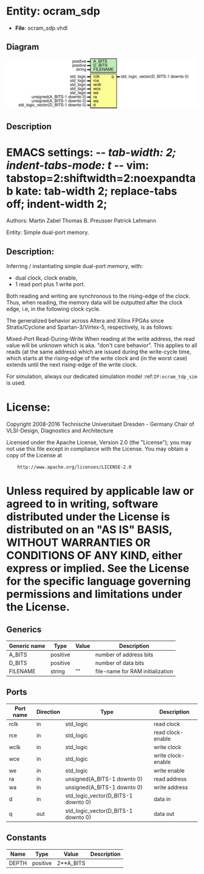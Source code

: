 # Entity: ocram_sdp

- **File**: ocram_sdp.vhdl
## Diagram

![Diagram](ocram_sdp.svg "Diagram")
## Description

 EMACS settings: -*-  tab-width: 2; indent-tabs-mode: t -*-
 vim: tabstop=2:shiftwidth=2:noexpandtab
 kate: tab-width 2; replace-tabs off; indent-width 2;
 =============================================================================
 Authors:				 	Martin Zabel
									Thomas B. Preusser
									Patrick Lehmann

 Entity:				 	Simple dual-port memory.

 Description:
 -------------------------------------
 Inferring / instantiating simple dual-port memory, with:

 * dual clock, clock enable,
 * 1 read port plus 1 write port.

 Both reading and writing are synchronous to the rising-edge of the clock.
 Thus, when reading, the memory data will be outputted after the
 clock edge, i.e, in the following clock cycle.

 The generalized behavior across Altera and Xilinx FPGAs since
 Stratix/Cyclone and Spartan-3/Virtex-5, respectively, is as follows:

 Mixed-Port Read-During-Write
   When reading at the write address, the read value will be unknown which is
   aka. "don't care behavior". This applies to all reads (at the same
   address) which are issued during the write-cycle time, which starts at the
   rising-edge of the write clock and (in the worst case) extends until the
   next rising-edge of the write clock.

 For simulation, always our dedicated simulation model :ref:`IP:ocram_tdp_sim`
 is used.

 License:
 =============================================================================
 Copyright 2008-2016 Technische Universitaet Dresden - Germany
										 Chair of VLSI-Design, Diagnostics and Architecture

 Licensed under the Apache License, Version 2.0 (the "License");
 you may not use this file except in compliance with the License.
 You may obtain a copy of the License at

		http://www.apache.org/licenses/LICENSE-2.0

 Unless required by applicable law or agreed to in writing, software
 distributed under the License is distributed on an "AS IS" BASIS,
 WITHOUT WARRANTIES OR CONDITIONS OF ANY KIND, either express or implied.
 See the License for the specific language governing permissions and
 limitations under the License.
 =============================================================================
## Generics

| Generic name | Type     | Value | Description                       |
| ------------ | -------- | ----- | --------------------------------- |
| A_BITS       | positive |       |  number of address bits           |
| D_BITS       | positive |       |  number of data bits              |
| FILENAME     | string   | ""    |  file-name for RAM initialization |
## Ports

| Port name | Direction | Type                                | Description         |
| --------- | --------- | ----------------------------------- | ------------------- |
| rclk      | in        | std_logic                           |  read clock         |
| rce       | in        | std_logic                           |  read clock-enable  |
| wclk      | in        | std_logic                           |  write clock        |
| wce       | in        | std_logic                           |  write clock-enable |
| we        | in        | std_logic                           |  write enable       |
| ra        | in        | unsigned(A_BITS-1 downto 0)         |  read address       |
| wa        | in        | unsigned(A_BITS-1 downto 0)         |  write address      |
| d         | in        | std_logic_vector(D_BITS-1 downto 0) |  data in            |
| q         | out       | std_logic_vector(D_BITS-1 downto 0) |  data out           |
## Constants

| Name  | Type     | Value      | Description |
| ----- | -------- | ---------- | ----------- |
| DEPTH | positive |  2**A_BITS |             |

